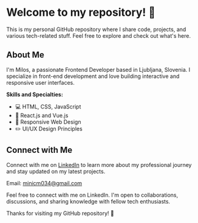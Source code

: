# Welcome to my repository! 👋

This is my personal GitHub repository where I share code, projects, and various tech-related stuff. Feel free to explore and check out what's here.

## About Me

I'm Milos, a passionate Frontend Developer based in Ljubljana, Slovenia. I specialize in front-end development and love building interactive and responsive user interfaces.

**Skills and Specialties:**
- :computer: HTML, CSS, JavaScript
- :art: React.js and Vue.js
- :iphone: Responsive Web Design
- :pencil2: UI/UX Design Principles

## Connect with Me

Connect with me on [LinkedIn](https://www.linkedin.com/in/milos-minic-0302b96b/) to learn more about my professional journey and stay updated on my latest projects.

Email: minicm034@gmail.com

Feel free to connect with me on LinkedIn. I'm open to collaborations, discussions, and sharing knowledge with fellow tech enthusiasts.

Thanks for visiting my GitHub repository! 🚀
